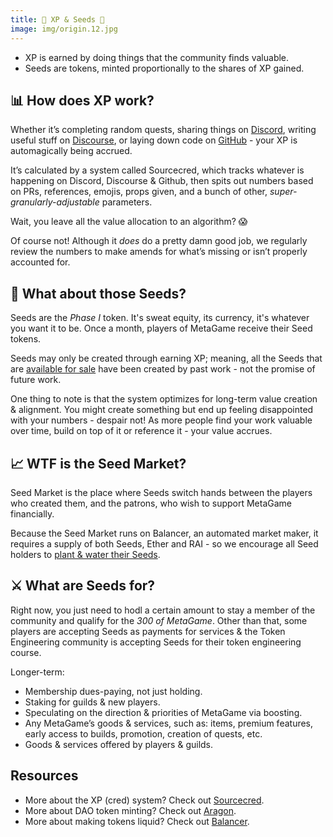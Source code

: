 ```yaml
---
title: 🧬 XP & Seeds 🌱
image: img/origin.12.jpg
---
```

* XP is earned by doing things that the community finds valuable.
* Seeds are tokens, minted proportionally to the shares of XP gained.

## **📊 How does XP work?**

Whether it’s completing random quests, sharing things on [Discord](https://discord.gg/ZqdPP9b), writing useful stuff on [Discourse](https://forum.metagame.wtf/), or laying down code on [GitHub](https://github.com/metafam/) - your XP is automagically being accrued.

It’s calculated by a system called Sourcecred, which tracks whatever is happening on Discord, Discourse & Github, then spits out numbers based on PRs, references, emojis, props given, and a bunch of other, *super-granularly-adjustable* parameters.

Wait, you leave all the value allocation to an algorithm? 😱

Of course not! Although it *does* do a pretty damn good job, we regularly review the numbers to make amends for what’s missing or isn’t properly accounted for.

## **🌱 What about those Seeds?**

Seeds are the *Phase I* token. It's sweat equity, its currency, it's whatever you want it to be. Once a month, players of MetaGame receive their Seed tokens.

Seeds may only be created through earning XP; meaning, all the Seeds that are [available for sale](https://polygon.balancer.fi/#/pool/0x8a8fcd351ed553fc75aecbc566a32f94471f302e000100000000000000000081) have been created by past work - not the promise of future work.

One thing to note is that the system optimizes for long-term value creation & alignment. You might create something but end up feeling disappointed with your numbers - despair not! As more people find your work valuable over time, build on top of it or reference it - your value accrues.

## **📈 WTF is the Seed Market?**

Seed Market is the place where Seeds switch hands between the players who created them, and the patrons, who wish to support MetaGame financially.

Because the Seed Market runs on Balancer, an automated market maker, it requires a supply of both Seeds, Ether and RAI - so we encourage all Seed holders to [plant & water their Seeds](https://polygon.balancer.fi/#/pool/0x8a8fcd351ed553fc75aecbc566a32f94471f302e000100000000000000000081/invest).

## **⚔️ What are Seeds for?**

Right now, you just need to hodl a certain amount to stay a member of the community and qualify for the *300 of MetaGame*. Other than that, some players are accepting Seeds as payments for services & the Token Engineering community is accepting Seeds for their token engineering course.

Longer-term:

* Membership dues-paying, not just holding.
* Staking for guilds & new players.
* Speculating on the direction & priorities of MetaGame via boosting.
* Any MetaGame’s goods & services, such as: items, premium features, early access to builds, promotion, creation of quests, etc.
* Goods & services offered by players & guilds.

## **Resources**

* More about the XP (cred) system? Check out [Sourcecred](https://sourcecred.io/docs/beta/cred).
* More about DAO token minting? Check out [Aragon](https://aragon.org/).
* More about making tokens liquid? Check out [Balancer](https://medium.com/balancer-protocol/building-liquidity-into-token-distribution-a49d4286e0d4).
